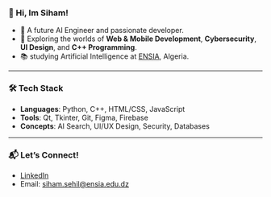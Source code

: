 ### 👋 Hi, Im Siham!

- 🤖 A future AI Engineer and passionate developer.<br>
- 🧪 Exploring  the worlds of **Web & Mobile Development**, **Cybersecurity**, **UI Design**, and **C++ Programming**.<br>
- 📚 studying Artificial Intelligence at [ENSIA](https://www.ensia.edu.dz/), Algeria.<br>

---

### 🛠️ Tech Stack
- **Languages**: Python, C++, HTML/CSS, JavaScript  
- **Tools**: Qt, Tkinter, Git, Figma, Firebase  
- **Concepts**: AI Search, UI/UX Design, Security, Databases



---

### 📬 Let’s Connect!
- [LinkedIn](https://linkedin.com/in/your-link)
- Email: siham.sehil@ensia.edu.dz
